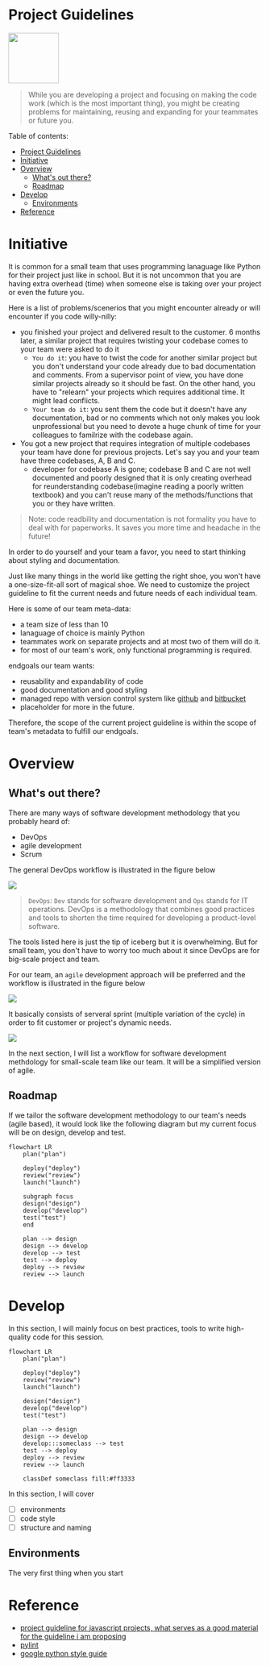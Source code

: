 # Project Guidelines
<img src="https://www.alcanada.com/asset/images/logos/al-logo.png"  width="100" height="100">

> While you are developing a project and focusing on making the code work (which is the most important thing), you might be creating problems for maintaining, reusing and expanding for your teammates or future you. 


Table of contents:
- [Project Guidelines](#project-guidelines)
- [Initiative](#initiative)
- [Overview](#overview)
  - [What's out there?](#whats-out-there)
  - [Roadmap](#roadmap)
- [Develop](#develop)
  - [Environments](#environments)
- [Reference](#reference)




# Initiative
It is common for a small team that uses programming lanaguage like Python for their project just like in school. But it is not uncommon that you are having extra overhead (time) when someone else is taking over your project or even the future you. 

Here is a list of problems/scenerios that you might encounter already or will encounter if you code willy-nilly:
- you finished your project and delivered result to the customer. 6 months later, a similar project that requires twisting your codebase comes to your team were asked to do it 
  - `You do it`: you have to twist the code for another similar project but you don't understand your code already due to bad documentation and comments. From a supervisor point of view, you have done similar projects already so it should be fast. On the other hand, you have to "relearn" your projects which requires additional time. It might lead conflicts.
  - `Your team do it`: you sent them the code but it doesn't have any documentation, bad or no comments which not only makes you look unprofessional but you need to devote a huge chunk of time for your colleagues to familrize with the codebase again.
- You got a new project that requires integration of multiple codebases your team have done for previous projects. Let's say you and your team have three codebases, A, B and C. 
  - developer for codebase A is gone; codebase B and C are not well documented and poorly designed that it is only creating overhead for reunderstanding codebase(imagine reading a poorly written textbook) and you can't reuse many of the methods/functions that you or they have written. 


> Note: code readbility and documentation is not formality you have to deal with for paperworks. It saves you more time and headache in the future!
 

In order to do yourself and your team a favor, you need to start thinking about styling and documentation. 

Just like many things in the world like getting the right shoe, you won't have a one-size-fit-all sort of magical shoe. We need to customize the project guideline to fit the current needs and future needs of each individual team. 

Here is some of our team meta-data:
- a team size of less than 10
- lanaguage of choice is mainly Python
- teammates work on separate projects and at most two of them will do it. 
- for most of our team's work, only functional programming is required.

endgoals our team wants:
- reusability and expandability of code
- good documentation and good styling
- managed repo with version control system like [github](https://github.com/) and [bitbucket](https://bitbucket.org/product/)
- placeholder for more in the future.

Therefore, the scope of the current project guideline is within the scope of team's metadata to fulfill our endgoals. 

# Overview

## What's out there?

There are many ways of software development methodology that you probably heard of:
- DevOps
- agile development
- Scrum

The general DevOps workflow is illustrated in the figure below

![](https://shalb.com/wp-content/uploads/2019/11/Devops1-1024x669.jpeg)

> `DevOps`: `Dev` stands for software development and `Ops` stands for IT operations. DevOps is a methodology that combines good practices and tools to shorten the time required for developing a product-level software.

The tools listed here is just the tip of iceberg but it is overwhelming. But for small team, you don't have to worry too much about it since DevOps are for big-scale project and team.

For our team, an `agile` development approach will be preferred and the workflow is illustrated in the figure below

![](https://www.krasamo.com/wp-content/uploads/agile-01-scaled.jpeg)

It basically consists of serveral sprint (multiple variation of the cycle) in order to fit customer or project's dynamic needs.

![](https://kruschecompany.com/wp-content/uploads/2021/06/AdobeStock_255546088-1280x595.png)

In the next section, I will list a workflow for software development methdology for small-scale team like our team. It will be a simplified version of agile.

## Roadmap

If we tailor the software development methodology to our team's needs (agile based), it would look like the following diagram but my current focus will be on design, develop and test.

```mermaid
flowchart LR
    plan("plan")

    deploy("deploy")
    review("review")
    launch("launch")

    subgraph focus
    design("design")
    develop("develop")
    test("test")
    end

    plan --> design
    design --> develop
    develop --> test
    test --> deploy
    deploy --> review
    review --> launch
```


# Develop

In this section, I will mainly focus on best practices, tools to write high-quality code for this session.

```mermaid
flowchart LR
    plan("plan")

    deploy("deploy")
    review("review")
    launch("launch")

    design("design")
    develop("develop")
    test("test")

    plan --> design
    design --> develop
    develop:::someclass --> test
    test --> deploy
    deploy --> review
    review --> launch

    classDef someclass fill:#ff3333
```

In this section, I will cover
- [ ] environments
- [ ] code style
- [ ] structure and naming

## Environments

The very first thing when you start









# Reference
- [project guideline for javascript projects, what serves as a good material for the guideline i am proposing](https://github.com/elsewhencode/project-guidelines)
- [pylint](https://archive.mantidproject.org/How_to_run_Pylint)
- [google python style guide](https://google.github.io/styleguide/pyguide.html)